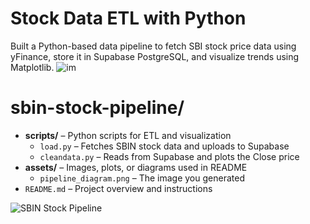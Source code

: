 # Stock Data ETL with Python
Built a Python-based data pipeline to fetch SBI stock price data using yFinance, store it in Supabase PostgreSQL, and visualize trends using Matplotlib.
![im](https://github.com/user-attachments/assets/c85f8007-6eeb-46ff-998d-f84448d88e2f)

<!DOCTYPE html>
<html lang="en">
<head>
  <meta charset="UTF-8">
</head>
<body>
  <h1>sbin-stock-pipeline/</h1>
  <ul>
    <li>
      <strong>scripts/</strong> – Python scripts for ETL and visualization
      <ul>
        <li><code>load.py</code> – Fetches SBIN stock data and uploads to Supabase</li>
        <li><code>cleandata.py</code> – Reads from Supabase and plots the Close price</li>
      </ul>
    </li>
    <li>
      <strong>assets/</strong> – Images, plots, or diagrams used in README
      <ul>
        <li><code>pipeline_diagram.png</code> – The image you generated</li>
      </ul>
    </li>
    <li><code>README.md</code> – Project overview and instructions</li>
  </ul>
</body>
</html>
<!DOCTYPE html>
<html>
  <head><title>SBIN Pipeline</title></head>
  <body>
    <img src="https://github.com/user-attachments/assets/1e3214b0-378b-4357-a563-47052d1fbc92" alt="SBIN Stock Pipeline" style="max-width:100%;">
  </body>
</html>


